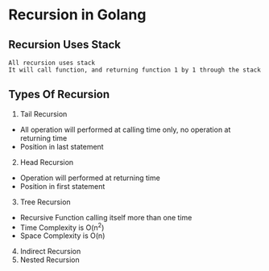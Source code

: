 # Recursion in Golang

## Recursion Uses Stack
```
All recursion uses stack
It will call function, and returning function 1 by 1 through the stack
```

## Types Of Recursion
1. Tail Recursion
  - All operation will performed at calling time only, no operation at returning time
  - Position in last statement
2. Head Recursion
  - Operation will performed at returning time
  - Position in first statement
3. Tree Recursion
  - Recursive Function calling itself more than one time
  - Time Complexity is O(n<sup>2</sup>)
  - Space Complexity is O(n)
4. Indirect Recursion
5. Nested Recursion
